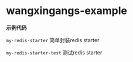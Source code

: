 # wangxingangs-example
**示例代码**

`my-redis-starter` 简单封装redis starter

`my-redis-starter-test` 测试redis starter
